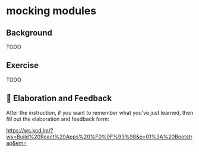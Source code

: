 # mocking modules

## Background

TODO

## Exercise

TODO

## 🦉 Elaboration and Feedback

After the instruction, if you want to remember what you've just learned, then
fill out the elaboration and feedback form:

https://ws.kcd.im/?ws=Build%20React%20Apps%20%F0%9F%93%98&e=01%3A%20Bootstrap&em=
